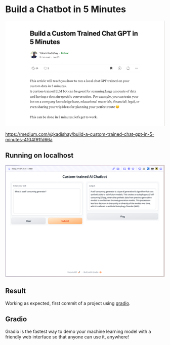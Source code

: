 # Build a Chatbot in 5 Minutes

![Alt text](<article.png>)

https://medium.com/@kadishay/build-a-custom-trained-chat-gpt-in-5-minutes-4104f91fd66a

## Running on localhost

![localhost](<localhost.png>)

## Result

Working as expected, first commit of a project using [gradio](https://www.gradio.app/).

## Gradio

Gradio is the fastest way to demo your machine learning model with a friendly web interface so that anyone can use it, anywhere!

